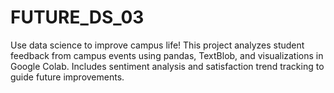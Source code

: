 # FUTURE_DS_03
Use data science to improve campus life! This project analyzes student feedback from campus events using pandas, TextBlob, and visualizations in Google Colab. Includes sentiment analysis and satisfaction trend tracking to guide future improvements.
